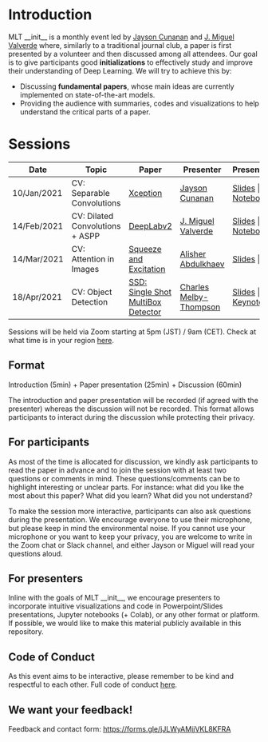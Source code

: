 # Introduction
MLT \_\_init\_\_ is a monthly event led by [Jayson Cunanan](https://www.linkedin.com/in/jayson-cunanan-phd/) and [J. Miguel Valverde](https://twitter.com/jmlipman) where, similarly to a traditional journal club, a paper is first presented by a volunteer and then discussed among all attendees. Our goal is to give participants good **initializations** to effectively study and improve their understanding of Deep Learning. We will try to achieve this by:
* Discussing **fundamental papers**, whose main ideas are currently implemented on state-of-the-art models.
* Providing the audience with summaries, codes and visualizations to help understand the critical parts of a paper.

# Sessions

| Date        | Topic                           | Paper                  | Presenter        | Presentation             | Video |
|-------------|---------------------------------|------------------------|------------------|--------------------------|--------|
| 10/Jan/2021 | CV: Separable Convolutions      | [Xception](https://arxiv.org/abs/1610.02357)               | [Jayson Cunanan](https://www.linkedin.com/in/jayson-cunanan-phd/)    | [Slides](https://github.com/Machine-Learning-Tokyo/__init__/blob/main/session_01/Xception.pptx) &#124; [Notebook](https://github.com/Machine-Learning-Tokyo/__init__/blob/main/session_01/Xception.ipynb) | [![Youtube](https://www.youtube.com/s/desktop/f506bd45/img/favicon_32.png)](https://www.youtube.com/watch?v=GIXDyJnFM5w) |
| 14/Feb/2021 | CV: Dilated Convolutions + ASPP | [DeepLabv2](https://arxiv.org/abs/1606.00915)              | [J. Miguel Valverde](https://www.twitter.com/jmlipman)    | [Slides](https://github.com/Machine-Learning-Tokyo/__init__/blob/main/session_02/DeepLabv2.pptx) &#124; [Notebook](https://github.com/Machine-Learning-Tokyo/__init__/blob/main/session_02/DeepLabv2.ipynb) |  [![Youtube](https://www.youtube.com/s/desktop/f506bd45/img/favicon_32.png)](https://www.youtube.com/watch?v=HTgvG57JFYw) |
| 14/Mar/2021 | CV: Attention in Images         | [Squeeze and Excitation](https://arxiv.org/abs/1709.01507) | [Alisher Abdulkhaev](https://twitter.com/alisher_ai) | [Slides](https://github.com/Machine-Learning-Tokyo/__init__/blob/main/session_03/Squeeze-and-Excitation%20Networks.pdf)  &#124; [PwA](https://github.com/Machine-Learning-Tokyo/papers-with-annotations/blob/master/convolutional-neural-networks/Squeeze-and-Excitation_Networks.pdf) |  [![Youtube](https://www.youtube.com/s/desktop/f506bd45/img/favicon_32.png)](https://www.youtube.com/watch?v=1IYYzglEk0o&t=1s) |
| 18/Apr/2021 | CV: Object Detection | [SSD: Single Shot MultiBox Detector](https://arxiv.org/pdf/1512.02325.pdf) | [Charles Melby-Thompson](https://www.linkedin.com/in/charles-melby-thompson/) | [Slides](https://github.com/Machine-Learning-Tokyo/__init__/blob/main/session_04/ssd.pdf)  &#124; [Keynote](https://github.com/Machine-Learning-Tokyo/__init__/blob/main/session_04/ssd.key) |  [![Youtube](https://www.youtube.com/s/desktop/f506bd45/img/favicon_32.png)](https://www.youtube.com/watch?v=F-irLP2k3Dk) |


Sessions will be held via Zoom starting at 5pm (JST) / 9am (CET). Check at what time is in your region [here](https://www.worldtimebuddy.com/japan-tokyo-to-cet).

## Format
Introduction (5min) + Paper presentation (25min) + Discussion (60min)

The introduction and paper presentation will be recorded (if agreed with the presenter) whereas the discussion will not be recorded. This format allows participants to interact during the discussion while protecting their privacy.

## For participants
As most of the time is allocated for discussion, we kindly ask participants to read the paper in advance and to join the session with at least two questions or comments in mind. These questions/comments can be to highlight interesting or unclear parts. For instance: what did you like the most about this paper? What did you learn? What did you not understand?

To make the session more interactive, participants can also ask questions during the presentation. We encourage everyone to use their microphone, but please keep in mind the environmental noise. If you cannot use your microphone or you want to keep your privacy, you are welcome to write in the Zoom chat or Slack channel, and either Jayson or Miguel will read your questions aloud.


## For presenters
Inline with the goals of MLT \_\_init\_\_, we encourage presenters to incorporate intuitive visualizations and code in Powerpoint/Slides presentations, Jupyter notebooks (+ Colab), or any other format or platform. If possible, we would like to make this material publicly available in this repository.

## Code of Conduct
As this event aims to be interactive, please remember to be kind and respectful to each other. Full code of conduct [here](https://mltokyo.ai/about).

## We want your feedback!
Feedback and contact form: https://forms.gle/jJLWyAMjjVKL8KFRA
